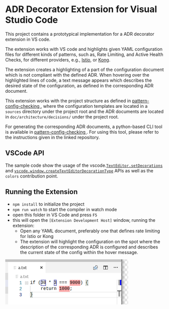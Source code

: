 # ADR Decorator Extension for Visual Studio Code
This project contains a prototypical implementation for a ADR decorator extension in VS code. 

The extension works with VS code and highlights given YAML configuration files for different kinds of patterns, such as, Rate Limiting, and Active Health Checks, for different providers, e.g., [Istio](https://istio.io/docs/tasks/policy-enforcement/rate-limiting/), or [Kong](https://docs.konghq.com/hub/kong-inc/rate-limiting/).

The extension creates a highlighting of a part of the configuration document which is not compliant with the defined ADR. When hovering over the highlighted lines of code, a text message appears which describes the desired state of the configuration, as defined in the corresponding ADR document.

This extension works with the project structure as defined in [pattern-config-checking
](https://github.com/kaplanan/pattern-config-checking), where the configuration templates are located in a `sources` directory under the project root and the ADR documents are located in `doc/architecture/decisions/` under the project root. 

For generating the corresponding ADR documents, a python-based CLI tool is available in [pattern-config-checking
](https://github.com/kaplanan/pattern-config-checking/blob/master/service-mesh-patterns/init.py). For using this tool, please refer to the instructions given in the linked repository.

## VSCode API

The sample code show the usage of the vscode.[`TextEditor.setDecorations`](https://code.visualstudio.com/api/references/vscode-api#TextEditor.setDecorations) and [`vscode.window.createTextEditorDecorationType`](https://code.visualstudio.com/api/references/vscode-api#window.createTextEditorDecorationType) APIs as well as the `colors` contribution point.

## Running the Extension

* `npm install` to initialize the project
* `npm run watch` to start the compiler in watch mode
* open this folder in VS Code and press `F5`
* this will open the `[Extension Development Host]` window, running the extension:
  * Open any YAML document, preferably one that defines rate limiting for Istio or Kong
  * The extension will highlight the configuration on the spot where the description of the corresponding ADR is configured and describes the current state of the config within the hover message.

![sample](preview.png)